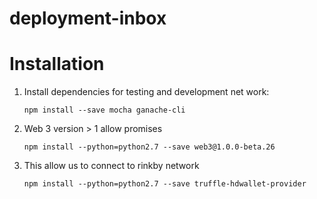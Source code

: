 # deployment-inbox

#  Installation

1. Install dependencies for testing and development net work:
    ```
    npm install --save mocha ganache-cli
    ```
2. Web 3 version > 1 allow promises
    ```
    npm install --python=python2.7 --save web3@1.0.0-beta.26
    ```
3. This allow us to connect to rinkby network
    ```
    npm install --python=python2.7 --save truffle-hdwallet-provider
    ```